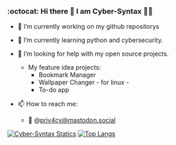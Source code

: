 ### :octocat: Hi there 👋 I am Cyber-Syntax :technologist:

- 🔭 I’m currently working on my github repositorys
- 🌱 I’m currently learning python and cybersecurity.
- 🤔 I’m looking for help with my open source projects. 
    - My feature idea projects:
        - Bookmark Manager
        - Wallpaper Changer - for linux -
        - To-do app

- 📫 How to reach me: 
    - :elephant: @priv4cy@mastodon.social  

[![Cyber-Syntax Statics](https://github-readme-stats.vercel.app/api?username=Cyber-Syntax&show_icons=true&theme=dracula)](https://Cyber-Syntax.dev) [![Top Langs](https://github-readme-stats.vercel.app/api/top-langs/?username=Cyber-Syntax&layout=compact)](https://github.com/anuraghazra/github-readme-stats)


